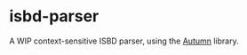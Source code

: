# isbd-parser

A WIP context-sensitive ISBD parser, using the [Autumn](https://github.com/norswap/autumn) library.
